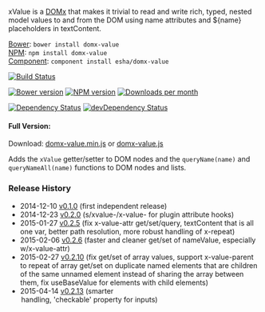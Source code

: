 xValue is a [DOMx][domx] that makes it trivial to read and write rich, typed, nested model values to and from the DOM using name attributes and ${name} placeholders in textContent.

[home]: http://esha.github.io/domx-value
[domx]: http://esha.github.io/domx
[demo]: http://esha.github.io/domx#demo

[Bower][bower]: `bower install domx-value`  
[NPM][npm]: `npm install domx-value`   
[Component][component]: `component install esha/domx-value`  

[npm]: https://npmjs.org/package/domx-value
[bower]: http://bower.io/
[component]: http://component.io/

<!-- build/coverage status, climate -->
[![Build Status](https://travis-ci.org/esha/domx-value.png?branch=master)](https://travis-ci.org/esha/domx-value)  

<!-- npm, bower versions, downloads -->
[![Bower version](https://badge.fury.io/bo/domx-value.png)](http://badge.fury.io/bo/domx-value)
[![NPM version](https://badge.fury.io/js/domx-value.png)](http://badge.fury.io/js/domx-value)
[![Downloads per month](https://img.shields.io/npm/dm/domx-value.svg)](https://www.npmjs.org/package/domx-value)

<!-- deps status -->
[![Dependency Status](https://david-dm.org/esha/domx-value.png?theme=shields.io)](https://david-dm.org/esha/domx-value)
[![devDependency Status](https://david-dm.org/esha/domx-value/dev-status.png?theme=shields.io)](https://david-dm.org/esha/domx-value#info=devDependencies)

#### Full Version:

Download: [domx-value.min.js][full-min] or [domx-value.js][full]  

Adds the `xValue` getter/setter to DOM nodes and the `queryName(name)` and `queryNameAll(name)` functions to DOM nodes and lists.  

[full-min]: https://raw.github.com/esha/domx-value/master/dist/domx-value.min.js
[full]: https://raw.github.com/esha/domx-value/master/dist/domx-value.js

### Release History
* 2014-12-10 [v0.1.0][] (first independent release)
* 2014-12-23 [v0.2.0][] (s/xvalue-/x-value- for plugin attribute hooks)
* 2015-01-27 [v0.2.5][] (fix x-value-attr get/set/query, textContent that is all one var, better path resolution, more robust handling of x-repeat)
* 2015-02-06 [v0.2.6][] (faster and cleaner get/set of nameValue, especially w/x-value-attr)
* 2015-02-27 [v0.2.10][] (fix get/set of array values, support x-value-parent to repeat of array get/set on duplicate named elements that are children of the same unnamed element instead of sharing the array between them, fix useBaseValue for elements with child elements)
* 2015-04-14 [v0.2.13][] (smarter <option> handling, 'checkable' property for inputs)

[v0.1.0]: https://github.com/esha/domx/tree/0.1.0
[v0.2.0]: https://github.com/esha/domx/tree/0.2.0
[v0.2.2]: https://github.com/esha/domx/tree/0.2.2
[v0.2.5]: https://github.com/esha/domx/tree/0.2.5
[v0.2.6]: https://github.com/esha/domx/tree/0.2.6
[v0.2.10]: https://github.com/esha/domx/tree/0.2.10
[v0.2.13]: https://github.com/esha/domx/tree/0.2.13
